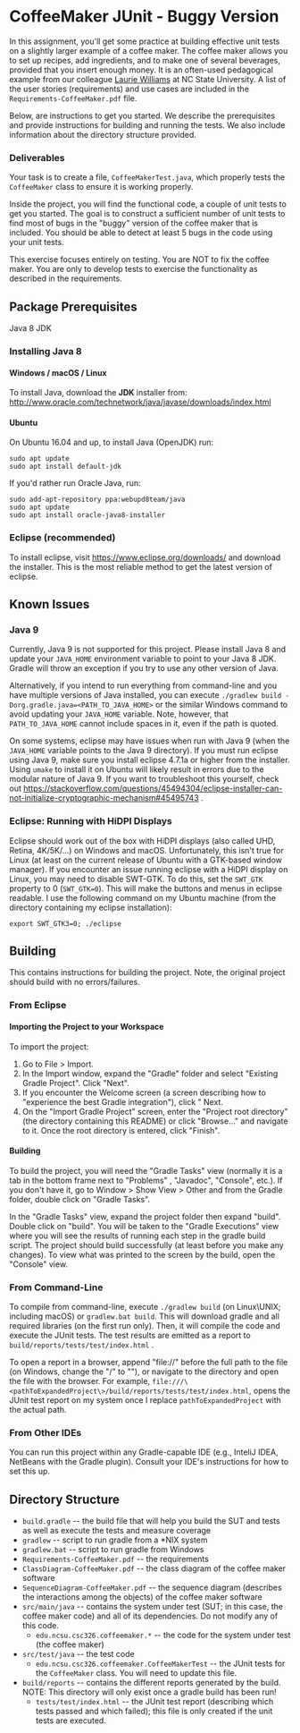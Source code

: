 CoffeeMaker JUnit - Buggy Version
=================================
In this assignment, you'll get some practice at building effective unit tests on a slightly larger example of a coffee
maker. The coffee maker allows you to set up recipes, add ingredients, and to make one of several beverages, provided
that you insert enough money. It is an often-used pedagogical example from our
colleague [Laurie Williams](https://www.csc.ncsu.edu/people/lawilli3) at NC State University. A list of the user
stories (requirements) and use cases are included in the `Requirements-CoffeeMaker.pdf` file.

Below, are instructions to get you started. We describe the prerequisites and provide instructions for building and
running the tests. We also include information about the directory structure provided.

### Deliverables

Your task is to create a file, `CoffeeMakerTest.java`, which properly tests the `CoffeeMaker` class to ensure it is
working properly.

Inside the project, you will find the functional code, a couple of unit tests to get you started. The goal is to
construct a sufficient number of unit tests to find most of bugs in the "buggy" version of the coffee maker that is
included. You should be able to detect at least 5 bugs in the code using your unit tests.

This exercise focuses entirely on testing. You are NOT to fix the coffee maker. You are only to develop tests to
exercise the functionality as described in the requirements.


Package Prerequisites
---------------------
Java 8 JDK

### Installing Java 8

#### Windows / macOS / Linux

To install Java, download the **JDK** installer from:
http://www.oracle.com/technetwork/java/javase/downloads/index.html

#### Ubuntu

On Ubuntu 16.04 and up, to install Java (OpenJDK) run:

    sudo apt update
    sudo apt install default-jdk

If you'd rather run Oracle Java, run:

    sudo add-apt-repository ppa:webupd8team/java
    sudo apt update
    sudo apt install oracle-java8-installer

### Eclipse (recommended)

To install eclipse, visit https://www.eclipse.org/downloads/ and download the installer. This is the most reliable
method to get the latest version of eclipse.


Known Issues
------------

### Java 9

Currently, Java 9 is not supported for this project. Please install Java 8 and update your `JAVA_HOME` environment
variable to point to your Java 8 JDK. Gradle will throw an exception if you try to use any other version of Java.

Alternatively, if you intend to run everything from command-line and you have multiple versions of Java installed, you
can execute `./gradlew build -Dorg.gradle.java=<PATH_TO_JAVA_HOME>` or the similar Windows command to avoid updating
your `JAVA_HOME` variable. Note, however, that `PATH_TO_JAVA_HOME` cannot include spaces in it, even if the path is
quoted.

On some systems, eclipse may have issues when run with Java 9 (when the `JAVA_HOME` variable points to the Java 9
directory). If you must run eclipse using Java 9, make sure you install eclipse 4.7.1a or higher from the installer.
Using `umake` to install it on Ubuntu will likely result in errors due to the modular nature of Java 9. If you want to
troubleshoot this yourself, check
out https://stackoverflow.com/questions/45494304/eclipse-installer-can-not-initialize-cryptographic-mechanism#45495743 .

### Eclipse: Running with HiDPI Displays

Eclipse should work out of the box with HiDPI displays (also called UHD, Retina, 4K/5K/...) on Windows and macOS.
Unfortunately, this isn't true for Linux (at least on the current release of Ubuntu with a GTK-based window manager). If
you encounter an issue running eclipse with a HiDPI display on Linux, you may need to disable SWT-GTK. To do this, set
the `SWT_GTK` property to 0 (`SWT_GTK=0`). This will make the buttons and menus in eclipse readable. I use the following
command on my Ubuntu machine (from the directory containing my eclipse installation):

    export SWT_GTK3=0; ./eclipse

Building
---------
This contains instructions for building the project. Note, the original project should build with no errors/failures.

### From Eclipse

#### Importing the Project to your Workspace

To import the project:

1. Go to File > Import.
2. In the Import window, expand the  "Gradle" folder and select "Existing Gradle Project". Click "Next".
3. If you encounter the Welcome screen (a screen describing how to "experience the best Gradle integration"), click "
   Next.
4. On the "Import Gradle Project" screen, enter the "Project root directory" (the directory containing this README) or
   click "Browse..." and navigate to it. Once the root directory is entered, click "Finish".

#### Building

To build the project, you will need the "Gradle Tasks" view (normally it is a tab in the bottom frame next to "Problems"
, "Javadoc", "Console", etc.). If you don't have it, go to Window > Show View > Other and from the Gradle folder, double
click on "Gradle Tasks".

In the "Gradle Tasks" view, expand the project folder then expand "build". Double click on "build". You will be taken to
the "Gradle Executions" view where you will see the results of running each step in the gradle build script. The project
should build successfully (at least before you make any changes). To view what was printed to the screen by the build,
open the "Console" view.

### From Command-Line

To compile from command-line, execute `./gradlew build` (on Linux\UNIX; including macOS) or `gradlew.bat build`. This
will download gradle and all required libraries (on the first run only). Then, it will compile the code and execute the
JUnit tests. The test results are emitted as a report to `build/reports/tests/test/index.html` .

To open a report in a browser, append "file://" before the full path to the file (on Windows, change the "/" to "\"), or
navigate to the directory and open the file with the browser. For
example, `file:///\<pathToExpandedProject\>/build/reports/tests/test/index.html`, opens the JUnit test report on my
system once I replace `pathToExpandedProject` with the actual path.

### From Other IDEs

You can run this project within any Gradle-capable IDE (e.g., InteliJ IDEA, NetBeans with the Gradle plugin). Consult
your IDE's instructions for how to set this up.


Directory Structure
-------------------

* `build.gradle` -- the build file that will help you build the SUT and tests as well as execute the tests and measure
  coverage
* `gradlew` -- script to run gradle from a *NIX system
* `gradlew.bat` -- script to run gradle from Windows
* `Requirements-CoffeeMaker.pdf` -- the requirements
* `ClassDiagram-CoffeeMaker.pdf` -- the class diagram of the coffee maker software
* `SequenceDiagram-CoffeeMaker.pdf` -- the sequence diagram (describes the interactions among the objects) of the coffee
  maker software
* `src/main/java` -- contains the system under test (SUT; in this case, the coffee maker code) and all of its
  dependencies. Do not modify any of this code.
    - `edu.ncsu.csc326.coffeemaker.*` -- the code for the system under test (the coffee maker)
* `src/test/java` -- the test code
    - `edu.ncsu.csc326.coffeemaker.CoffeeMakerTest` -- the JUnit tests for the `CoffeeMaker` class. You will need to
      update this file.
* `build/reports` -- contains the different reports generated by the build. NOTE: This directory will only exist once a
  gradle build has been run!
    - `tests/test/index.html` -- the JUnit test report (describing which tests passed and which failed); this file is
      only created if the unit tests are executed.
